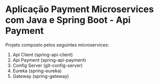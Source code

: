 # Aplicação Payment Microservices com Java e Spring Boot - Api Payment  

Projeto composto pelos seguintes microservices:  

1. Api Client (spring-api-client)  
2. Api Payment (spring-api-payment)  
3. Config Server (git-config-server)  
4. Eureka (spring-eureka)  
5. Gateway (spring-gateway)  
